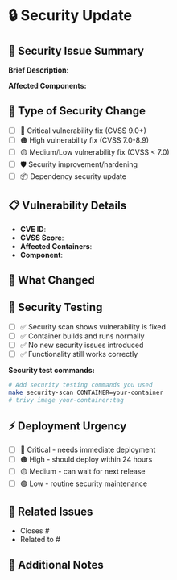 <!--
SPDX-FileCopyrightText: Copyright (c) 2025 Broadsage <opensource@broadsage.com>

SPDX-License-Identifier: Apache-2.0
-->

# 🔒 Security Update

## 🚨 Security Issue Summary

**Brief Description:**
<!-- Concise description of the security issue being addressed -->

**Affected Components:**
<!-- List containers, versions, or components affected -->

## 🔧 Type of Security Change

- [ ] 🔴 Critical vulnerability fix (CVSS 9.0+)
- [ ] 🟠 High vulnerability fix (CVSS 7.0-8.9)
- [ ] 🟡 Medium/Low vulnerability fix (CVSS < 7.0)
- [ ] 🛡️ Security improvement/hardening
- [ ] 📦 Dependency security update

## 📋 Vulnerability Details

- **CVE ID**: <!-- e.g., CVE-2024-1234 -->
- **CVSS Score**: <!-- e.g., 8.5 (High) -->
- **Affected Containers**: <!-- e.g., nginx, all containers -->
- **Component**: <!-- e.g., OpenSSL 1.1.1 -->

## 🔧 What Changed

<!-- List the specific security changes -->

## 🧪 Security Testing

- [ ] ✅ Security scan shows vulnerability is fixed
- [ ] ✅ Container builds and runs normally
- [ ] ✅ No new security issues introduced
- [ ] ✅ Functionality still works correctly

**Security test commands:**

```bash
# Add security testing commands you used
make security-scan CONTAINER=your-container
# trivy image your-container:tag
```

## ⚡ Deployment Urgency

- [ ] 🔴 Critical - needs immediate deployment
- [ ] 🟠 High - should deploy within 24 hours
- [ ] 🟡 Medium - can wait for next release
- [ ] 🟢 Low - routine security maintenance

## 🔗 Related Issues

- Closes #<!-- issue number -->
- Related to #<!-- issue number -->

## 📝 Additional Notes

<!-- Any other context for reviewers -->
